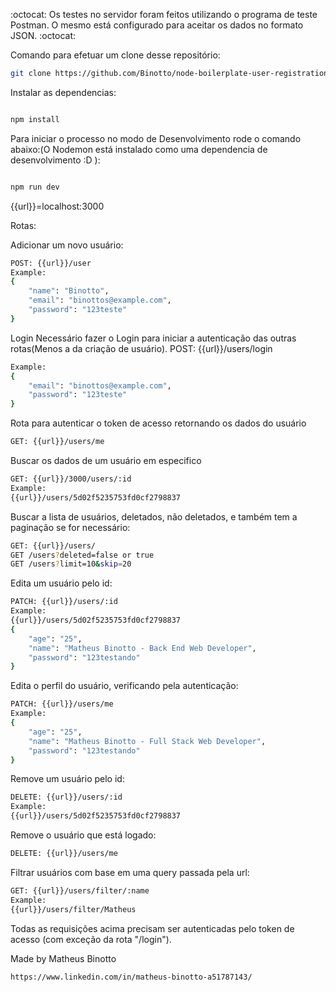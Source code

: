 :octocat: Os testes no servidor foram feitos utilizando o programa de teste Postman. 
O mesmo está configurado para aceitar os dados no formato JSON. :octocat:

Comando para efetuar um clone desse repositório:

```sh
git clone https://github.com/Binotto/node-boilerplate-user-registration-v1.git

```

Instalar as dependencias:

```sh

npm install

```

Para iniciar o processo no modo de Desenvolvimento rode o comando abaixo:(O Nodemon está instalado como uma dependencia de desenvolvimento :D ):


```sh

npm run dev

```

{{url}}=localhost:3000

Rotas:

Adicionar um novo usuário:

```sh
POST: {{url}}/user
Example:
{
	"name": "Binotto",
	"email": "binottos@example.com",
	"password": "123teste"
}

```

Login
Necessário fazer o Login para iniciar a autenticação das outras rotas(Menos a da criação de usuário).
POST: {{url}}/users/login

```sh
Example:
{
	"email": "binottos@example.com",
	"password": "123teste"
}

```

Rota para autenticar o token de acesso retornando os dados do usuário

```sh
GET: {{url}}/users/me
```

Buscar os dados de um usuário em especifico

```sh
GET: {{url}}/3000/users/:id
Example:
{{url}}/users/5d02f5235753fd0cf2798837
```

Buscar a lista de usuários, deletados, não deletados, e também tem a paginação se for necessário:

```sh
GET: {{url}}/users/
GET /users?deleted=false or true
GET /users?limit=10&skip=20
```

Edita um usuário pelo id:

```sh
PATCH: {{url}}/users/:id
Example:
{{url}}/users/5d02f5235753fd0cf2798837
{
	"age": "25",
	"name": "Matheus Binotto - Back End Web Developer",
	"password": "123testando"
}
```

Edita o perfil do usuário, verificando pela autenticação:

```sh
PATCH: {{url}}/users/me
Example:
{
	"age": "25",
	"name": "Matheus Binotto - Full Stack Web Developer",
	"password": "123testando"
}
```

Remove um usuário pelo id:

```sh
DELETE: {{url}}/users/:id
Example:
{{url}}/users/5d02f5235753fd0cf2798837
```

Remove o usuário que está logado:

```sh
DELETE: {{url}}/users/me
```

Filtrar usuários com base em uma query passada pela url:

```sh
GET: {{url}}/users/filter/:name
Example:
{{url}}/users/filter/Matheus
```

Todas as requisições acima precisam ser autenticadas pelo token de acesso (com exceção da rota "/login").


Made by Matheus Binotto
```sh
https://www.linkedin.com/in/matheus-binotto-a51787143/

```





